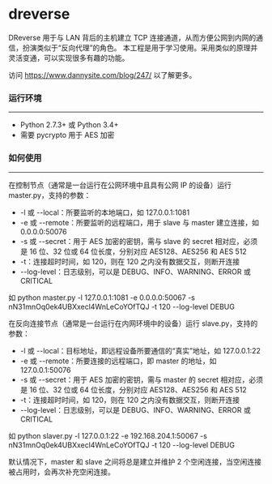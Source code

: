 # dreverse

DReverse 用于与 LAN 背后的主机建立 TCP 连接通道，从而方便公网到内网的通信，扮演类似于“反向代理”的角色。
本工程是用于学习使用。采用类似的原理并灵活变通，可以实现很多有趣的功能。

访问 https://www.dannysite.com/blog/247/ 以了解更多。

### 运行环境
---
* Python 2.7.3+ 或 Python 3.4+
* 需要 pycrypto 用于 AES 加密

### 如何使用
---
在控制节点（通常是一台运行在公网环境中且具有公网 IP 的设备）运行 master.py，支持的参数：
* -l 或 --local：所要监听的本地端口，如 127.0.0.1:1081
* -e 或 --remote：所要监听的远程端口，用于 slave 与 master 建立连接，如 0.0.0.0:50076
* -s 或 --secret：用于 AES 加密的密钥，需与 slave 的 secret 相对应，必须是 16 位、32 位或 64 位长度，分别对应 AES128、AES256 和 AES 512
* -t：连接超时时间，如 120，则在 120 之内没有数据交互，则断开连接
* --log-level：日志级别，可以是 DEBUG、INFO、WARNING、ERROR 或 CRITICAL

如 python master.py -l 127.0.0.1:1081 -e 0.0.0.0:50067 -s nN31mnOq0ek4UBXxecl4WnLeCoYOfTQJ -t 120 --log-level DEBUG

在反向连接节点（通常是一台运行在内网环境中的设备）运行 slave.py，支持的参数：
* -l 或 --local：目标地址，即远程设备所要通信的“真实”地址，如 127.0.0.1:22
* -e 或 --remote：所要连接的远程端口，即 master 的地址，如 127.0.0.1:50076
* -s 或 --secret：用于 AES 加密的密钥，需与 master 的 secret 相对应，必须是 16 位、32 位或 64 位长度，分别对应 AES128、AES256 和 AES 512
* -t：连接超时时间，如 120，则在 120 之内没有数据交互，则断开连接
* --log-level：日志级别，可以是 DEBUG、INFO、WARNING、ERROR 或 CRITICAL

如 python slaver.py -l 127.0.0.1:22 -e 192.168.204.1:50067  -s nN31mnOq0ek4UBXxecl4WnLeCoYOfTQJ -t 120 --log-level DEBUG

默认情况下，master 和 slave 之间将总是建立并维护 2 个空闲连接，当空闲连接被占用时，会再次补充空闲连接。

